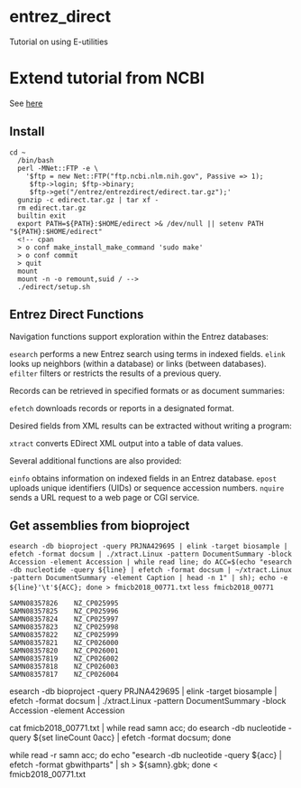 # entrez_direct
Tutorial on using E-utilities

# Extend tutorial from NCBI

See [here](https://www.ncbi.nlm.nih.gov/books/NBK179288/)


## Install

```
cd ~
  /bin/bash
  perl -MNet::FTP -e \
    '$ftp = new Net::FTP("ftp.ncbi.nlm.nih.gov", Passive => 1);
     $ftp->login; $ftp->binary;
     $ftp->get("/entrez/entrezdirect/edirect.tar.gz");'
  gunzip -c edirect.tar.gz | tar xf -
  rm edirect.tar.gz
  builtin exit
  export PATH=${PATH}:$HOME/edirect >& /dev/null || setenv PATH "${PATH}:$HOME/edirect"
  <!-- cpan
  > o conf make_install_make_command 'sudo make'
  > o conf commit
  > quit
  mount
  mount -n -o remount,suid / -->
  ./edirect/setup.sh

  ```

## Entrez Direct Functions

Navigation functions support exploration within the Entrez databases:

`esearch` performs a new Entrez search using terms in indexed fields.
`elink` looks up neighbors (within a database) or links (between databases).
`efilter` filters or restricts the results of a previous query.

Records can be retrieved in specified formats or as document summaries:

`efetch` downloads records or reports in a designated format.

Desired fields from XML results can be extracted without writing a program:

`xtract` converts EDirect XML output into a table of data values.

Several additional functions are also provided:

`einfo` obtains information on indexed fields in an Entrez database.
`epost` uploads unique identifiers (UIDs) or sequence accession numbers.
`nquire` sends a URL request to a web page or CGI service.



## Get assemblies from bioproject

`esearch -db bioproject -query PRJNA429695 | elink -target biosample | efetch -format docsum | ./xtract.Linux -pattern DocumentSummary -block Accession -element Accession | while read line; do ACC=$(echo "esearch -db nucleotide -query ${line} | efetch -format docsum | ~/xtract.Linux -pattern DocumentSummary -element Caption | head -n 1" | sh); echo -e ${line}'\t'${ACC}; done > fmicb2018_00771.txt`
`less fmicb2018_00771`
```
SAMN08357826    NZ_CP025995
SAMN08357825    NZ_CP025996
SAMN08357824    NZ_CP025997
SAMN08357823    NZ_CP025998
SAMN08357822    NZ_CP025999
SAMN08357821    NZ_CP026000
SAMN08357820    NZ_CP026001
SAMN08357819    NZ_CP026002
SAMN08357818    NZ_CP026003
SAMN08357817    NZ_CP026004
```

esearch -db bioproject -query PRJNA429695 | elink -target biosample | efetch -format docsum | ./xtract.Linux -pattern DocumentSummary -block Accession -element Accession

cat fmicb2018_00771.txt | while read samn acc; do esearch -db nucleotide -query ${set lineCount 0acc} | efetch -format docsum; done

while read -r samn acc; do echo "esearch -db nucleotide -query ${acc} | efetch -format gbwithparts" | sh > ${samn}.gbk; done < fmicb2018_00771.txt



